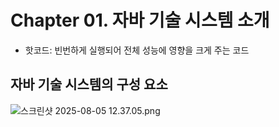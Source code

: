 # Chapter 01. 자바 기술 시스템 소개

- 핫코드: 빈번하게 실행되어 전체 성능에 영향을 크게 주는 코드

## 자바 기술 시스템의 구성 요소
![스크린샷 2025-08-05 12.37.05.png](../../../Capture/%EC%8A%A4%ED%81%AC%EB%A6%B0%EC%83%B7%202025-08-05%2012.37.05.png)
